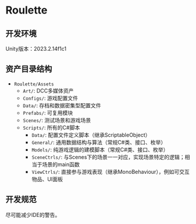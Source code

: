 # Roulette

## 开发环境

Unity版本：2023.2.14f1c1

## 资产目录结构

- `Roulette/Assets`
    - `Art/`: DCC多媒体资产
    - `Configs/`: 游戏配置文件
    - `Data/`: 存档和数据密集型配置文件
    - `Prefabs/`: 可复用模块
    - `Scenes/`: 测试场景和游戏场景
    - `Scripts/`: 所有的C#脚本
        - `Data/`: 配置文件定义脚本（继承ScriptableObject）
        - `General/`: 通用数据结构与算法（常规C#类、接口、枚举）
        - `Models/`: 纯游戏逻辑的建模脚本（常规C#类、接口、枚举）
        - `SceneCtrls/`: 与Scenes下的场景一一对应，实现场景特定的逻辑；相当于场景的main函数
        - `ViewCtrls/`: 直接参与游戏表现（继承MonoBehaviour），例如可交互物品、UI面板

## 开发规范

尽可能减少IDE的警告。
